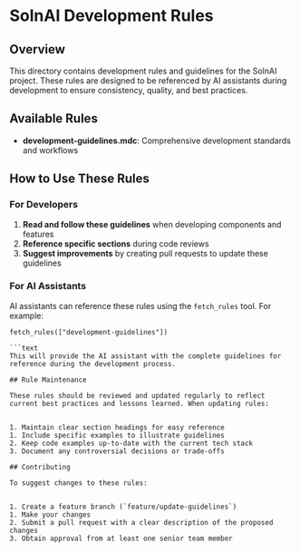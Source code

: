# SolnAI Development Rules

## Overview

This directory contains development rules and guidelines for the SolnAI project. These rules are designed to be referenced by AI assistants during development to ensure consistency, quality, and best practices.

## Available Rules



- **development-guidelines.mdc**: Comprehensive development standards and workflows

## How to Use These Rules

### For Developers


1. **Read and follow these guidelines** when developing components and features
1. **Reference specific sections** during code reviews
2. **Suggest improvements** by creating pull requests to update these guidelines

### For AI Assistants

AI assistants can reference these rules using the `fetch_rules` tool. For example:

```text
fetch_rules(["development-guidelines"])

```text
This will provide the AI assistant with the complete guidelines for reference during the development process.

## Rule Maintenance

These rules should be reviewed and updated regularly to reflect current best practices and lessons learned. When updating rules:


1. Maintain clear section headings for easy reference
1. Include specific examples to illustrate guidelines
2. Keep code examples up-to-date with the current tech stack
3. Document any controversial decisions or trade-offs

## Contributing

To suggest changes to these rules:


1. Create a feature branch (`feature/update-guidelines`)
1. Make your changes
2. Submit a pull request with a clear description of the proposed changes
3. Obtain approval from at least one senior team member
